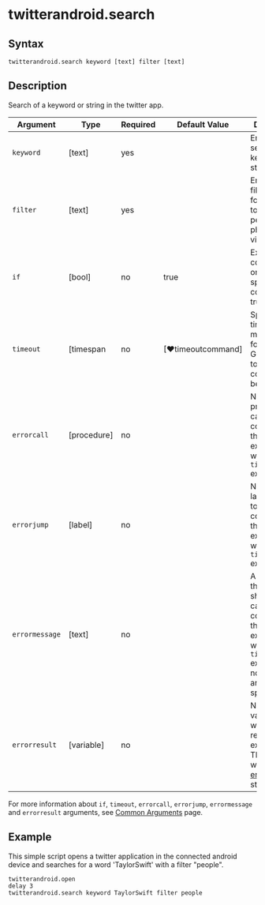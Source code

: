 ﻿# twitterandroid.search

## Syntax

```G1ANT
twitterandroid.search keyword [text] filter [text] 
```

## Description

Search of a keyword or string in the twitter app.

| Argument         | Type       | Required | Default Value                                               | Description |
| ---------------- | ---------- | -------- | ----------------------------------------------------------- | ----------- |
| `keyword`        | [text]     | yes      |                                                             | Enter the search keyword or string. |
| `filter`         | [text]     | yes      |                                                             | Enter the filter from the following: top, latest, people, photos, videos |
| `if`             | [bool]     | no       | true                                                        | Executes the command only if a specified condition is true   |
| `timeout`        | [timespan  | no       | [♥timeoutcommand]                                           | Specifies time in milliseconds for G1ANT.Robot to wait for the command to be executed |
| `errorcall`      | [procedure]| no       |                                                             | Name of a procedure to call when the command throws an exception or when a given `timeout` expires |
| `errorjump`      | [label]    | no       |                                                             | Name of the label to jump to when the command throws an exception or when a given `timeout` expires |
| `errormessage`   | [text]     | no       |                                                             | A message that will be shown in case the command throws an exception or when a given `timeout` expires, and no `errorjump` argument is specified |
| `errorresult`    | [variable] | no       |                                                             | Name of a variable that will store the returned exception. The variable will be of [error](https://manual.g1ant.com/link/G1ANT.Language/G1ANT.Language/Structures/ErrorStructure.md) structure  |

For more information about `if`, `timeout`, `errorcall`, `errorjump`, `errormessage` and `errorresult` arguments, see [Common Arguments](https://manual.g1ant.com/link/G1ANT.Manual/appendices/common-arguments.md) page.

## Example

This simple script opens a twitter application in the connected android device and searches for a word 'TaylorSwift' with a filter "people".

```G1ANT
twitterandroid.open
delay 3
twitterandroid.search keyword TaylorSwift filter people

```
